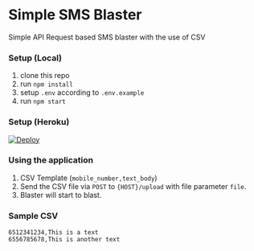 # Simple SMS Blaster
Simple API Request based SMS blaster with the use of CSV

### Setup (Local)
1. clone this repo
2. run `npm install`
3. setup `.env` according to `.env.example`
4. run `npm start`

### Setup (Heroku)
[![Deploy](https://www.herokucdn.com/deploy/button.svg)](https://heroku.com/deploy?template=https://github.com/nexmo-se/simple-sms-blaster)


### Using the application
1. CSV Template (`mobile_number,text_body`)
2. Send the CSV file via `POST` to `{HOST}/upload` with file parameter `file`.
3. Blaster will start to blast.

### Sample CSV
```
6512341234,This is a text
6556785678,This is another text
```